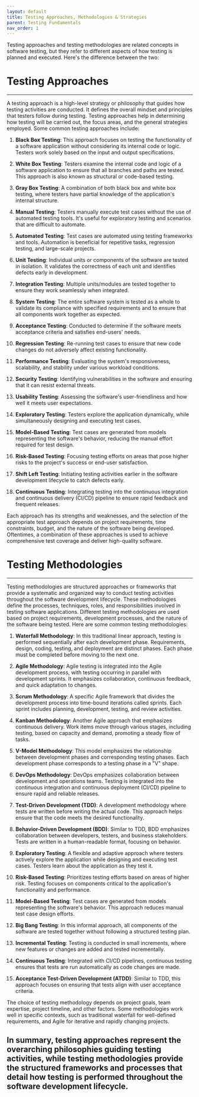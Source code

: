 ```yaml
---
layout: default
title: Testing Approaches, Methodologies & Strategies
parent: Testing Fundamentals
nav_order: 1
---
```

Testing approaches and testing methodologies are related concepts in software testing, but they refer to different aspects of how testing is planned and executed. Here's the difference between the two:
# Testing Approaches
---

A testing approach is a high-level strategy or philosophy that guides how testing activities are conducted.
It defines the overall mindset and principles that testers follow during testing.
Testing approaches help in determining how testing will be carried out, the focus areas, and the general strategies employed. Some common testing approaches include:

1. **Black Box Testing**: This approach focuses on testing the functionality of a software application without considering its internal code or logic. Testers work solely based on the input and output specifications.

2. **White Box Testing**: Testers examine the internal code and logic of a software application to ensure that all branches and paths are tested. This approach is also known as structural or code-based testing.

3. **Gray Box Testing**: A combination of both black box and white box testing, where testers have partial knowledge of the application's internal structure.

4. **Manual Testing**: Testers manually execute test cases without the use of automated testing tools. It's useful for exploratory testing and scenarios that are difficult to automate.

5. **Automated Testing**: Test cases are automated using testing frameworks and tools. Automation is beneficial for repetitive tasks, regression testing, and large-scale projects.

6. **Unit Testing**: Individual units or components of the software are tested in isolation. It validates the correctness of each unit and identifies defects early in development.

7. **Integration Testing**: Multiple units/modules are tested together to ensure they work seamlessly when integrated.

8. **System Testing**: The entire software system is tested as a whole to validate its compliance with specified requirements and to ensure that all components work together as expected.

9. **Acceptance Testing**: Conducted to determine if the software meets acceptance criteria and satisfies end-users' needs.

10. **Regression Testing**: Re-running test cases to ensure that new code changes do not adversely affect existing functionality.

11. **Performance Testing**: Evaluating the system's responsiveness, scalability, and stability under various workload conditions.

12. **Security Testing**: Identifying vulnerabilities in the software and ensuring that it can resist external threats.

13. **Usability Testing**: Assessing the software's user-friendliness and how well it meets user expectations.

14. **Exploratory Testing**: Testers explore the application dynamically, while simultaneously designing and executing test cases.

15. **Model-Based Testing**: Test cases are generated from models representing the software's behavior, reducing the manual effort required for test design.

16. **Risk-Based Testing**: Focusing testing efforts on areas that pose higher risks to the project's success or end-user satisfaction.

17. **Shift Left Testing**: Initiating testing activities earlier in the software development lifecycle to catch defects early.

18. **Continuous Testing**: Integrating testing into the continuous integration and continuous delivery (CI/CD) pipeline to ensure rapid feedback and frequent releases.

Each approach has its strengths and weaknesses, and the selection of the appropriate test approach depends on project requirements, time constraints, budget, and the nature of the software being developed. Oftentimes, a combination of these approaches is used to achieve comprehensive test coverage and deliver high-quality software.


# Testing Methodologies
---
Testing methodologies are structured approaches or frameworks that provide a systematic and organized way to conduct testing activities throughout the software development lifecycle. These methodologies define the processes, techniques, roles, and responsibilities involved in testing software applications. Different testing methodologies are used based on project requirements, development processes, and the nature of the software being tested. Here are some common testing methodologies:

1. **Waterfall Methodology**: In this traditional linear approach, testing is performed sequentially after each development phase. Requirements, design, coding, testing, and deployment are distinct phases. Each phase must be completed before moving to the next one.

2. **Agile Methodology**: Agile testing is integrated into the Agile development process, with testing occurring in parallel with development sprints. It emphasizes collaboration, continuous feedback, and quick adaptation to changes.

3. **Scrum Methodology**: A specific Agile framework that divides the development process into time-bound iterations called sprints. Each sprint includes planning, development, testing, and review activities.

4. **Kanban Methodology**: Another Agile approach that emphasizes continuous delivery. Work items move through various stages, including testing, based on capacity and demand, promoting a steady flow of tasks.

5. **V-Model Methodology**: This model emphasizes the relationship between development phases and corresponding testing phases. Each development phase corresponds to a testing phase in a "V" shape.

6. **DevOps Methodology**: DevOps emphasizes collaboration between development and operations teams. Testing is integrated into the continuous integration and continuous deployment (CI/CD) pipeline to ensure rapid and reliable releases.

7. **Test-Driven Development (TDD)**: A development methodology where tests are written before writing the actual code. This approach helps ensure that the code meets the desired functionality.

8. **Behavior-Driven Development (BDD)**: Similar to TDD, BDD emphasizes collaboration between developers, testers, and business stakeholders. Tests are written in a human-readable format, focusing on behavior.

9. **Exploratory Testing**: A flexible and adaptive approach where testers actively explore the application while designing and executing test cases. Testers learn about the application as they test it.

10. **Risk-Based Testing**: Prioritizes testing efforts based on areas of higher risk. Testing focuses on components critical to the application's functionality and performance.

11. **Model-Based Testing**: Test cases are generated from models representing the software's behavior. This approach reduces manual test case design efforts.

12. **Big Bang Testing**: In this informal approach, all components of the software are tested together without following a structured testing plan.

13. **Incremental Testing**: Testing is conducted in small increments, where new features or changes are added and tested incrementally.

14. **Continuous Testing**: Integrated with CI/CD pipelines, continuous testing ensures that tests are run automatically as code changes are made.

15. **Acceptance Test-Driven Development (ATDD)**: Similar to TDD, this approach focuses on ensuring that tests align with user acceptance criteria.

The choice of testing methodology depends on project goals, team expertise, project timeline, and other factors. Some methodologies work well in specific contexts, such as traditional waterfall for well-defined requirements, and Agile for iterative and rapidly changing projects.

In summary, testing approaches represent the overarching philosophies guiding testing activities, while testing methodologies provide the structured frameworks and processes that detail how testing is performed throughout the software development lifecycle.
---





